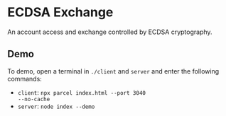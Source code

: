# ECDSA Exchange

An account access and exchange controlled by ECDSA cryptography.

## Demo
To demo, open a terminal in <code>./client</code> and <code>server</code> and enter the following commands:<br>
  - <code>client</code>: <code>npx parcel index.html --port 3040 --no-cache</code>
  - <code>server</code>: <code>node index --demo</code>